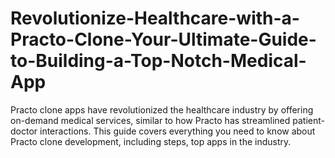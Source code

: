 # Revolutionize-Healthcare-with-a-Practo-Clone-Your-Ultimate-Guide-to-Building-a-Top-Notch-Medical-App
Practo clone apps have revolutionized the healthcare industry by offering on-demand medical services, similar to how Practo has streamlined patient-doctor interactions. This guide covers everything you need to know about Practo clone development, including steps, top apps in the industry.
